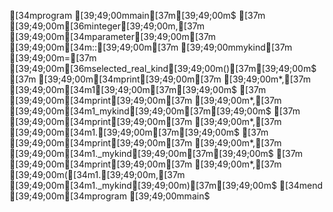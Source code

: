 [34mprogram [39;49;00mmain[37m[39;49;00m$
[37m  [39;49;00m[36minteger[39;49;00m,[37m [39;49;00m[34mparameter[39;49;00m[37m [39;49;00m[34m::[39;49;00m[37m [39;49;00mmykind[37m [39;49;00m=[37m [39;49;00m[36mselected_real_kind[39;49;00m()[37m[39;49;00m$
[37m  [39;49;00m[34mprint[39;49;00m[37m [39;49;00m*,[37m [39;49;00m[34m1[39;49;00m[37m[39;49;00m$
[37m  [39;49;00m[34mprint[39;49;00m[37m [39;49;00m*,[37m [39;49;00m[34m1_mykind[39;49;00m[37m[39;49;00m$
[37m  [39;49;00m[34mprint[39;49;00m[37m [39;49;00m*,[37m [39;49;00m[34m1.[39;49;00m[37m[39;49;00m$
[37m  [39;49;00m[34mprint[39;49;00m[37m [39;49;00m*,[37m [39;49;00m[34m1._mykind[39;49;00m[37m[39;49;00m$
[37m  [39;49;00m[34mprint[39;49;00m[37m [39;49;00m*,[37m [39;49;00m([34m1.[39;49;00m,[37m [39;49;00m[34m1._mykind[39;49;00m)[37m[39;49;00m$
[34mend [39;49;00m[34mprogram [39;49;00mmain$

